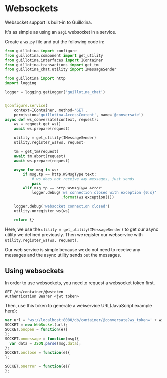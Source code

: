 # Websockets

Websocket support is built-in to Guillotina.

It's as simple as using an `asgi` websocket in a service.

Create a `ws.py` file and put the following code in:


```python
from guillotina import configure
from guillotina.component import get_utility
from guillotina.interfaces import IContainer
from guillotina.transactions import get_tm
from guillotina_chat.utility import IMessageSender

from guillotina import http
import logging

logger = logging.getLogger('guillotina_chat')


@configure.service(
    context=IContainer, method='GET',
    permission='guillotina.AccessContent', name='@conversate')
async def ws_conversate(context, request):
    ws = request.get_ws()
    await ws.prepare(request)

    utility = get_utility(IMessageSender)
    utility.register_ws(ws, request)

    tm = get_tm(request)
    await tm.abort(request)
    await ws.prepare(request)

    async for msg in ws:
        if msg.tp == http.WSMsgType.text:
            # ws does not receive any messages, just sends
            pass
        elif msg.tp == http.WSMsgType.error:
            logger.debug('ws connection closed with exception {0:s}'
                         .format(ws.exception()))

    logger.debug('websocket connection closed')
    utility.unregister_ws(ws)

    return {}
```


Here, we use the `utility = get_utility(IMessageSender)` to get our async
utility we defined previously. Then we register our webservice with
`utility.register_ws(ws, request)`.

Our web service is simple because we do not need to receive any messages and
the async utility sends out the messages.


## Using websockets

In order to use websockets, you need to request a websocket token first.

```
GET /db/container/@wstoken
Authentication Bearer <jwt token>
```

Then, use this token to generate a webservice URL(JavaScript example here):

```javascript
var url = 'ws://localhost:8080/db/container/@conversate?ws_token=' + ws_token;
SOCKET = new WebSocket(url);
SOCKET.onopen = function(e){
};
SOCKET.onmessage = function(msg){
  var data = JSON.parse(msg.data);
};
SOCKET.onclose = function(e){
};

SOCKET.onerror = function(e){
};
```
